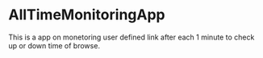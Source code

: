 # AllTimeMonitoringApp

<p> This is a app on monetoring user defined link after each 1 minute to check up or down time of browse.</p> 
